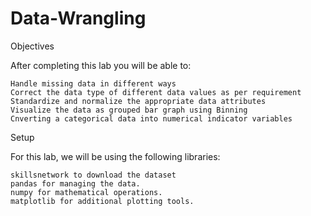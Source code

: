 # Data-Wrangling
Objectives

After completing this lab you will be able to:

    Handle missing data in different ways
    Correct the data type of different data values as per requirement
    Standardize and normalize the appropriate data attributes
    Visualize the data as grouped bar graph using Binning
    Cnverting a categorical data into numerical indicator variables

Setup

For this lab, we will be using the following libraries:

    skillsnetwork to download the dataset
    pandas for managing the data.
    numpy for mathematical operations.
    matplotlib for additional plotting tools.


